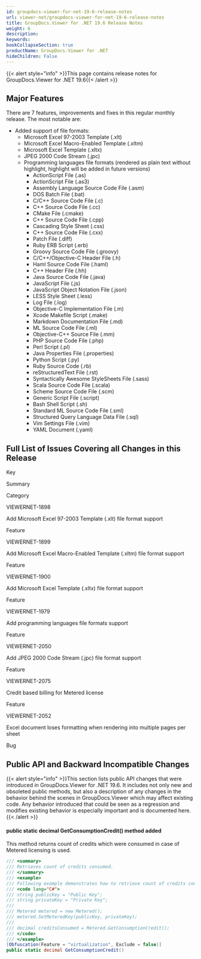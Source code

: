 ```yaml
---
id: groupdocs-viewer-for-net-19-6-release-notes
url: viewer-net/groupdocs-viewer-for-net-19-6-release-notes
title: GroupDocs.Viewer for .NET 19.6 Release Notes
weight: 6
description: 
keywords: 
bookCollapseSection: true
productName: GroupDocs.Viewer for .NET
hideChildren: False
---
```

{{< alert style="info" >}}This page contains release notes for GroupDocs.Viewer for .NET 19.6{{< /alert >}}

## Major Features

There are 7 features, improvements and fixes in this regular monthly release. The most notable are:

*   Added support of file formats:
    *   Microsoft Excel 97-2003 Template (.xlt)
    *   Microsoft Excel Macro-Enabled Template (.xltm)
    *   Microsoft Excel Template (.xltx)
    *   JPEG 2000 Code Stream (.jpc)
    *   Programming languages file formats (rendered as plain text without highlight, highlight will be added in future versions)
        *   ActionScript File (.as)
        *   ActionScript File (.as3)
        *   Assembly Language Source Code File (.asm)
        *   DOS Batch File (.bat)
        *   C/C++ Source Code File (.c)
        *   C++ Source Code File (.cc)
        *   CMake File (.cmake)
        *   C++ Source Code File (.cpp)
        *   Cascading Style Sheet (.css)
        *   C++ Source Code File (.cxx)
        *   Patch File (.diff)
        *   Ruby ERB Script (.erb)
        *   Groovy Source Code File (.groovy)
        *   C/C++/Objective-C Header File (.h)
        *   Haml Source Code File (.haml)
        *   C++ Header File (.hh)
        *   Java Source Code File (.java)
        *   JavaScript File (.js)
        *   JavaScript Object Notation File (.json)
        *   LESS Style Sheet (.less)
        *   Log File (.log)
        *   Objective-C Implementation File (.m)
        *   Xcode Makefile Script (.make)
        *   Markdown Documentation File (.md)
        *   ML Source Code File (.ml)
        *   Objective-C++ Source File (.mm)
        *   PHP Source Code File (.php)
        *   Perl Script (.pl)
        *   Java Properties File (.properties)
        *   Python Script (.py)
        *   Ruby Source Code (.rb)
        *   reStructuredText File (.rst)
        *   Syntactically Awesome StyleSheets File (.sass)
        *   Scala Source Code File (.scala)
        *   Scheme Source Code File (.scm)
        *   Generic Script File (.script)
        *   Bash Shell Script (.sh)
        *   Standard ML Source Code File (.sml)
        *   Structured Query Language Data File (.sql)
        *   Vim Settings File (.vim)
        *   YAML Document (.yaml)

## Full List of Issues Covering all Changes in this Release

Key

Summary

Category

VIEWERNET-1898

Add Microsoft Excel 97-2003 Template (.xlt) file format support

Feature

VIEWERNET-1899

Add Microsoft Excel Macro-Enabled Template (.xltm) file format support

Feature

VIEWERNET-1900

Add Microsoft Excel Template (.xltx) file format support

Feature

VIEWERNET-1979

Add programming languages file formats support

Feature

VIEWERNET-2050

Add JPEG 2000 Code Stream (.jpc) file format support

Feature

VIEWERNET-2075

Credit based billing for Metered license

Feature

VIEWERNET-2052

Excel document loses formatting when rendering into multiple pages per sheet

Bug

## Public API and Backward Incompatible Changes

{{< alert style="info" >}}This section lists public API changes that were introduced in GroupDocs.Viewer for .NET 19.6. It includes not only new and obsoleted public methods, but also a description of any changes in the behavior behind the scenes in GroupDocs.Viewer which may affect existing code. Any behavior introduced that could be seen as a regression and modifies existing behavior is especially important and is documented here.{{< /alert >}}

#### public static decimal GetConsumptionCredit() method added

This method returns count of credits which were consumed in case of Metered licensing is used.

```csharp
/// <summary>
/// Retrieves count of credits consumed.
/// </summary>
/// <example>
/// Following example demonstrates how to retrieve count of credits consumed.
/// <code lang="C#">
/// string publicKey = "Public Key";
/// string privateKey = "Private Key";
/// 
/// Metered metered = new Metered();
/// metered.SetMeteredKey(publicKey, privateKey);
///
/// decimal creditsConsumed = Metered.GetConsumptionCredit();
/// </code>
/// </example>
[Obfuscation(Feature = "virtualization", Exclude = false)]
public static decimal GetConsumptionCredit()
```
